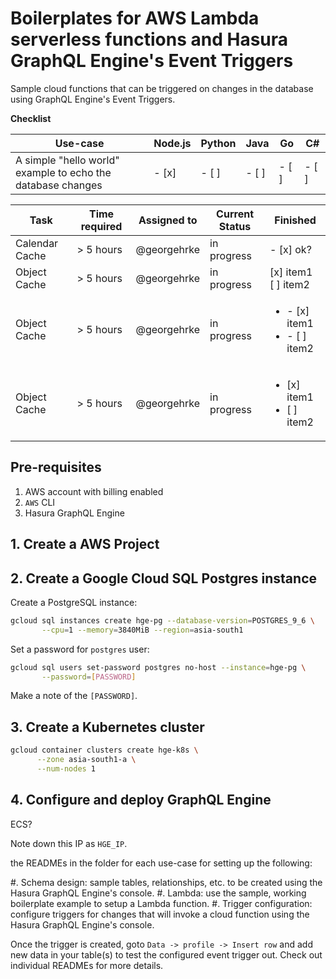 # Boilerplates for AWS Lambda serverless functions and Hasura GraphQL Engine's Event Triggers
Sample cloud functions that can be triggered on changes in the database using GraphQL Engine's Event Triggers.

**Checklist**

| Use-case       | Node.js | Python | Java | Go | C# 
|----------------|---------|--------|------|----|---
| A simple "hello world" example to echo the database changes | - [x] | - [ ]  | - [ ]  | - [ ]  | - [ ] 

| Task           | Time required | Assigned to   | Current Status | Finished | 
|----------------|---------------|---------------|----------------|-----------|
| Calendar Cache | > 5 hours  | @georgehrke | in progress | - [x] ok?
| Object Cache   | > 5 hours  | @georgehrke | in progress | [x] item1<br/>[ ] item2
| Object Cache   | > 5 hours  | @georgehrke | in progress | <ul><li>- [x] item1</li><li>- [ ] item2</li></ul>
| Object Cache   | > 5 hours  | @georgehrke | in progress | <ul><li>[x] item1</li><li>[ ] item2</li></ul>



## Pre-requisites

1. AWS  account with billing enabled
2. `AWS` CLI
3. Hasura GraphQL Engine

## 1. Create a AWS Project

## 2. Create a Google Cloud SQL Postgres instance

Create a PostgreSQL instance:

```bash
gcloud sql instances create hge-pg --database-version=POSTGRES_9_6 \
       --cpu=1 --memory=3840MiB --region=asia-south1
```

Set a password for `postgres` user:

```bash
gcloud sql users set-password postgres no-host --instance=hge-pg \
       --password=[PASSWORD]
```

Make a note of the `[PASSWORD]`.

## 3. Create a Kubernetes cluster

```bash
gcloud container clusters create hge-k8s \
      --zone asia-south1-a \
      --num-nodes 1
```

## 4. Configure and deploy GraphQL Engine

ECS?

Note down this IP as `HGE_IP`.

the READMEs in the folder for each use-case for setting up the following:

#. Schema design:  sample tables, relationships, etc. to be created using the Hasura GraphQL Engine's console.
#. Lambda: use the sample, working boilerplate example to setup a Lambda function.
#. Trigger configuration: configure triggers for changes that will invoke a cloud function using the Hasura GraphQL Engine's console.

Once the trigger is created, goto `Data -> profile -> Insert row` and add new data in your table(s) to test the configured event trigger out. Check out individual READMEs for more details.
